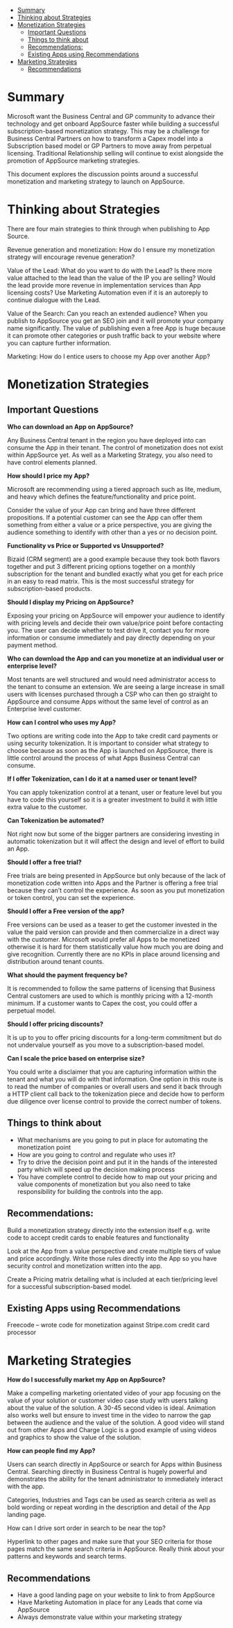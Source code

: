 - [Summary](#summary)
- [Thinking about Strategies](#thinking-about-strategies)
- [Monetization Strategies](#monetization-strategies)
  - [Important Questions](#important-questions)
  - [Things to think about](#things-to-think-about)
  - [Recommendations:](#recommendations)
  - [Existing Apps using Recommendations](#existing-apps-using-recommendations)
- [Marketing Strategies](#marketing-strategies)
  - [Recommendations](#recommendations-1)


# Summary 


Microsoft want the Business Central and GP community to advance their technology and get onboard AppSource faster while building a successful subscription-based monetization strategy. This may be a challenge for Business Central Partners on how to transform a Capex model into a Subscription based model or GP Partners to move away from perpetual licensing. Traditional Relationship selling will continue to exist alongside the promotion of AppSource marketing strategies. 

This document explores the discussion points around a successful monetization and marketing strategy to launch on AppSource. 


# Thinking about Strategies 


There are four main strategies to think through when publishing to App Source. 

Revenue generation and monetization: How do I ensure my monetization strategy will encourage revenue generation? 

Value of the Lead: What do you want to do with the Lead? Is there more value attached to the lead than the value of the IP you are selling? Would the lead provide more revenue in implementation services than App licensing costs? Use Marketing Automation even if it is an autoreply to continue dialogue with the Lead. 

Value of the Search: Can you reach an extended audience? When you publish to AppSource you get an SEO join and it will promote your company name significantly. The value of publishing even a free App is huge because it can promote other categories or push traffic back to your website where you can capture further information. 

Marketing: How do I entice users to choose my App over another App? 


# Monetization Strategies 


## Important Questions 

**Who can download an App on AppSource?** 

Any Business Central tenant in the region you have deployed into can consume the App in their tenant. The control of monetization does not exist within AppSource yet. As well as a Marketing Strategy, you also need to have control elements planned. 

**How should I price my App?** 

Microsoft are recommending using a tiered approach such as lite, medium, and heavy which defines the feature/functionality and price point.  

Consider the value of your App can bring and have three different propositions. If a potential customer can see the App can offer them something from either a value or a price perspective, you are giving the audience something to identify with other than a yes or no decision point. 

**Functionality vs Price or Supported vs Unsupported?** 

Bizaid (CRM segment) are a good example because they took both flavors together and put 3 different pricing options together on a monthly subscription for the tenant and bundled exactly what you get for each price in an easy to read matrix. This is the most successful strategy for subscription-based products. 

**Should I display my Pricing on AppSource?** 

Exposing your pricing on AppSource will empower your audience to identify with pricing levels and decide their own value/price point before contacting you. The user can decide whether to test drive it, contact you for more information or consume immediately and pay directly depending on your payment method. 

**Who can download the App and can you monetize at an individual user or enterprise level?** 

Most tenants are well structured and would need administrator access to the tenant to consume an extension. We are seeing a large increase in small users with licenses purchased through a CSP who can then go straight to AppSource and consume Apps without the same level of control as an Enterprise level customer. 

**How can I control who uses my App?** 

Two options are writing code into the App to take credit card payments or using security tokenization. It is important to consider what strategy to choose because as soon as the App is launched on AppSource, there is little control around the process of what Apps Business Central can consume. 

**If I offer Tokenization, can I do it at a named user or tenant level?** 

You can apply tokenization control at a tenant, user or feature level but you have to code this yourself so it is a greater investment to build it with little extra value to the customer. 

**Can Tokenization be automated?** 

Not right now but some of the bigger partners are considering investing in automatic tokenization but it will affect the design and level of effort to build an App. 

**Should I offer a free trial?** 

Free trials are being presented in AppSource but only because of the lack of monetization code written into Apps and the Partner is offering a free trial because they can’t control the experience. As soon as you put monetization or token control, you can set the experience. 

**Should I offer a Free version of the app?** 

Free versions can be used as a teaser to get the customer invested in the value the paid version can provide and then commercialize in a direct way with the customer. Microsoft would prefer all Apps to be monetized otherwise it is hard for them statistically value how much you are doing and give recognition. Currently there are no KPIs in place around licensing and distribution around tenant counts. 

**What should the payment frequency be?** 

It is recommended to follow the same patterns of licensing that Business Central customers are used to which is monthly pricing with a 12-month minimum. If a customer wants to Capex the cost, you could offer a perpetual model. 

**Should I offer pricing discounts?** 

It is up to you to offer pricing discounts for a long-term commitment but do not undervalue yourself as you move to a subscription-based model. 

**Can I scale the price based on enterprise size?** 

You could write a disclaimer that you are capturing information within the tenant and what you will do with that information. One option in this route is to read the number of companies or overall users and send it back through a HTTP client call back to the tokenization piece and decide how to perform due diligence over license control to provide the correct number of tokens. 

## Things to think about 

- What mechanisms are you going to put in place for automating the monetization point 
- How are you going to control and regulate who uses it? 
- Try to drive the decision point and put it in the hands of the interested party which will speed up the decision making process 
- You have complete control to decide how to map out your pricing and value components of monetization but you also need to take responsibility for building the controls into the app. 

## Recommendations: 

Build a monetization strategy directly into the extension itself e.g. write code to accept credit cards to enable features and functionality 

Look at the App from a value perspective and create multiple tiers of value and price accordingly. Write those rules directly into the App so you have security control and monetization written into the app. 

Create a Pricing matrix detailing what is included at each tier/pricing level for a successful subscription-based model. 

## Existing Apps using Recommendations 

Freecode – wrote code for monetization against Stripe.com credit card processor 


# Marketing Strategies 


**How do I successfully market my App on AppSource?** 

Make a compelling marketing orientated video of your app focusing on the value of your solution or customer video case study with users talking about the value of the solution. A 30-45 second video is ideal. Animation also works well but ensure to invest time in the video to narrow the gap between the audience and the value of the solution. A good video will stand out from other Apps and Charge Logic is a good example of using videos and graphics to show the value of the solution. 

**How can people find my App?** 

Users can search directly in AppSource or search for Apps within Business Central. Searching directly in Business Central is hugely powerful and demonstrates the ability for the tenant administrator to immediately interact with the app. 

Categories, Industries and Tags can be used as search criteria as well as bold wording or repeat wording in the description and detail of the App landing page. 

How can I drive sort order in search to be near the top? 

Hyperlink to other pages and make sure that your SEO criteria for those pages match the same search criteria in AppSource. Really think about your patterns and keywords and search terms. 

## Recommendations 

- Have a good landing page on your website to link to from AppSource 
- Have Marketing Automation in place for any Leads that come via AppSource 
- Always demonstrate value within your marketing strategy 